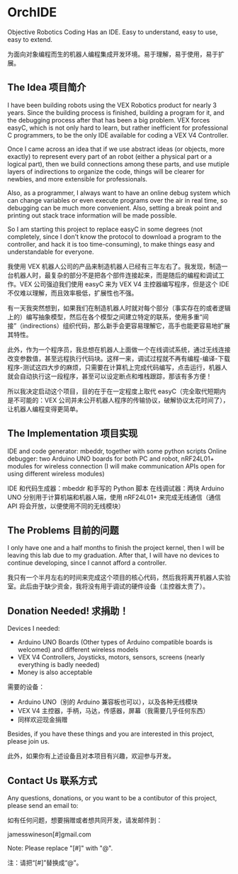 OrchIDE
=======

Objective Robotics Coding Has an IDE. Easy to understand, easy to use, easy to extend.

为面向对象编程而生的机器人编程集成开发环境。易于理解，易于使用，易于扩展。

## The Idea 项目简介

I have been building robots using the VEX Robotics product for nearly 3 years. Since the building process is finished, building a program for it, and the debugging process after that has been a big problem. VEX forces easyC, which is not only hard to learn, but rather inefficient for professional C programmers, to be the only IDE available for coding a VEX V4 Controller. 

Once I came across an idea that if we use abstract ideas (or objects, more exactly) to represent every part of an robot (either a physical part or a logical part), then we build connections among these parts, and use mutiple layers of indirections to organize the code, things will be clearer for newbies, and more extensible for professionals.

Also, as a programmer, I always want to have an online debug system which can change variables or even execute programs over the air in real time, so debugging can be much more convenient. Also, setting a break point and printing out stack trace information will be made possible.

So I am starting this project to replace easyC in some degrees (not completely, since I don't know the protocol to download a program to the controller, and hack it is too time-consuming), to make things easy and understandable for everyone.

我使用 VEX 机器人公司的产品来制造机器人已经有三年左右了。我发现，制造一台机器人时，最复杂的部分不是把各个部件连接起来，而是随后的编程和调试工作。VEX 公司强迫我们使用 easyC 来为 VEX V4 主控器编写程序，但是这个 IDE 不仅难以理解，而且效率极低，扩展性也不强。

有一天我突然想到，如果我们在制造机器人时就对每个部分（事实存在的或者逻辑上的）编写抽象模型，然后在各个模型之间建立特定的联系，使用多重“间接”（indirections）组织代码，那么新手会更容易理解它，高手也能更容易地扩展其特性。

此外，作为一个程序员，我总想在机器人上面做一个在线调试系统，通过无线连接改变参数值，甚至远程执行代码块。这样一来，调试过程就不再有编程-编译-下载程序-测试这四大步的麻烦，只需要在计算机上完成代码编写，点击运行，机器人就会自动执行这一段程序，甚至可以设定断点和堆栈跟踪，那该有多方便！

所以我决定启动这个项目，目的在于在一定程度上取代 easyC（完全取代短期内是不可能的：VEX 公司并未公开机器人程序的传输协议，破解协议太花时间了），让机器人编程变得更简单。

## The Implementation 项目实现

IDE and code generator: mbeddr, together with some python scripts
Online debugger: two Arduino UNO boards for both PC and robot, nRF24L01+ modules for wireless connection (I will make communication APIs open for using different wireless modules)

IDE 和代码生成器：mbeddr 和手写的 Python 脚本
在线调试器：两块 Arduino UNO 分别用于计算机端和机器人端，使用 nRF24L01+ 来完成无线通信（通信 API 将会开放，以便使用不同的无线模块）

## The Problems 目前的问题

I only have one and a half months to finish the project kernel, then I will be leaving this lab due to my graduation. After that, I will have no devices to continue developing, since I cannot afford a controller.

我只有一个半月左右的时间来完成这个项目的核心代码，然后我将离开机器人实验室。此后由于缺少资金，我将没有用于调试的硬件设备（主控器太贵了）。

## Donation Needed! 求捐助！

Devices I needed: 
* Arduino UNO Boards (Other types of Arduino compatible boards is welcomed) and different wireless models
* VEX V4 Controllers, Joysticks, motors, sensors, screens (nearly everything is badly needed)
* Money is also acceptable

需要的设备：
* Arduino UNO（别的 Arduino 兼容板也可以），以及各种无线模块
* VEX V4 主控器，手柄，马达，传感器，屏幕（我需要几乎任何东西）
* 同样欢迎现金捐赠

Besides, if you have these things and you are interested in this project, please join us.

此外，如果你有上述设备且对本项目有兴趣，欢迎参与开发。

## Contact Us 联系方式

Any questions, donations, or you want to be a contibutor of this project, please send an email to:

如有任何问题，想要捐赠或者想共同开发，请发邮件到：

jamesswineson[#]gmail.com

Note: Please replace "[#]" with "@".

注：请把“[#]”替换成“@”。
